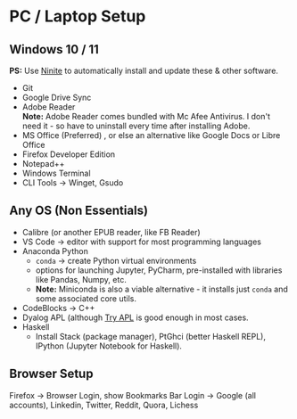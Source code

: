 # PC / Laptop Setup

## Windows 10 / 11
**PS:** Use [Ninite](https://ninite.com/) to automatically install and update these & other software.

- Git
- Google Drive Sync
- Adobe Reader  
  **Note:** Adobe Reader comes bundled with Mc Afee Antivirus. I don't need it - so have to uninstall every time after installing Adobe.
- MS Office (Preferred) , or else an alternative like Google Docs or Libre Office
- Firefox Developer Edition
- Notepad++
- Windows Terminal
- CLI Tools -> Winget, Gsudo


## Any OS (Non Essentials)
- Calibre (or another EPUB reader, like FB Reader)
- VS Code -> editor with support for most programming languages
- Anaconda Python 
  - `conda` -> create Python virtual environments
  - options for launching Jupyter, PyCharm, pre-installed with libraries like Pandas, Numpy, etc.
  - **Note:** Miniconda is also a viable alternative - it installs just `conda` and some associated core utils.
- CodeBlocks -> C++
- Dyalog APL (although [Try APL](tryapl.org) is good enough in most cases.
- Haskell
   - Install Stack (package manager), PtGhci (better Haskell REPL), IPython (Jupyter Notebook for Haskell).

## Browser Setup
Firefox -> Browser Login, show Bookmarks Bar
Login -> Google (all accounts), Linkedin, Twitter, Reddit, Quora, Lichess




